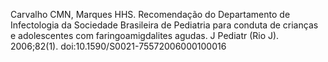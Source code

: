 


Carvalho CMN, Marques HHS. Recomendação do Departamento de Infectologia da Sociedade Brasileira de Pediatria para conduta de crianças e adolescentes com faringoamigdalites agudas. J Pediatr (Rio J). 2006;82(1). doi:10.1590/S0021-75572006000100016


